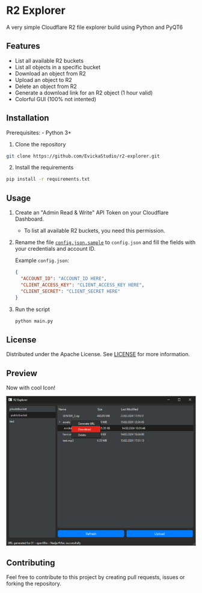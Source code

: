 # R2 Explorer

A very simple Cloudflare R2 file explorer build using Python and PyQT6

## Features

- List all available R2 buckets
- List all objects in a specific bucket
- Download an object from R2
- Upload an object to R2
- Delete an object from R2
- Generate a download link for an R2 object (1 hour valid)
- Colorful GUI (100% not intented)

## Installation

Prerequisites: - Python 3+

1. Clone the repository

```bash
git clone https://github.com/EvickaStudio/r2-explorer.git
```

2. Install the requirements

```bash
pip install -r requirements.txt
```

## Usage

1. Create an "Admin Read & Write" API Token on your Cloudflare Dashboard.
   - To list all available R2 buckets, you need this permission.
2. Rename the file [`config.json.sample`](config.json.sample) to `config.json` and fill the fields with your credentials and account ID.

   Example `config.json`:

   ```json
   {
     "ACCOUNT_ID": "ACCOUNT_ID HERE",
     "CLIENT_ACCESS_KEY": "CLIENT_ACCESS_KEY HERE",
     "CLIENT_SECRET": "CLIENT_SECRET HERE"
   }
   ```

3. Run the script
   ```bash
   python main.py
   ```

## License

Distributed under the Apache License. See [LICENSE](LICENSE) for more information.

## Preview

Now with cool Icon!

![GUI](assets/image.png)


## Contributing

Feel free to contribute to this project by creating pull requests, issues or forking the repository.
